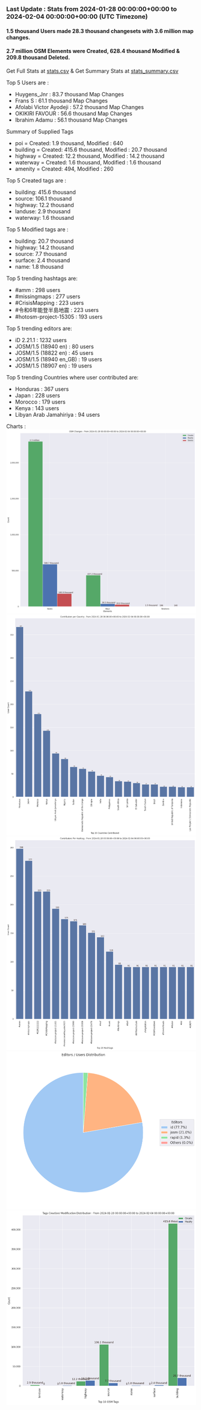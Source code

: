 ### Last Update : Stats from 2024-01-28 00:00:00+00:00 to 2024-02-04 00:00:00+00:00 (UTC Timezone)

#### 1.5 thousand Users made 28.3 thousand changesets with 3.6 million map changes.
#### 2.7 million OSM Elements were Created, 628.4 thousand Modified & 209.8 thousand Deleted.
Get Full Stats at [stats.csv](/stats/hotosm/Weekly/stats.csv)
 & Get Summary Stats at [stats_summary.csv](/stats/hotosm/Weekly/stats_summary.csv)

Top 5 Users are : 
- Huygens_Jnr : 83.7 thousand Map Changes
- Frans S : 61.1 thousand Map Changes
- Afolabi Victor Ayodeji : 57.2 thousand Map Changes
- OKIKIRI FAVOUR : 56.6 thousand Map Changes
- Ibrahim Adamu : 56.1 thousand Map Changes

Summary of Supplied Tags
- poi = Created: 1.9 thousand, Modified : 640
- building = Created: 415.6 thousand, Modified : 20.7 thousand
- highway = Created: 12.2 thousand, Modified : 14.2 thousand
- waterway = Created: 1.6 thousand, Modified : 1.6 thousand
- amenity = Created: 494, Modified : 260


Top 5 Created tags are :
- building: 415.6 thousand
- source: 106.1 thousand
- highway: 12.2 thousand
- landuse: 2.9 thousand
- waterway: 1.6 thousand


Top 5 Modified tags are :
- building: 20.7 thousand
- highway: 14.2 thousand
- source: 7.7 thousand
- surface: 2.4 thousand
- name: 1.8 thousand


Top 5 trending hashtags are:
- #amm : 298 users
- #missingmaps : 277 users
- #CrisisMapping : 223 users
- #令和6年能登半島地震 : 223 users
- #hotosm-project-15305 : 193 users


Top 5 trending editors are:
- iD 2.21.1 : 1232 users
- JOSM/1.5 (18940 en) : 80 users
- JOSM/1.5 (18822 en) : 45 users
- JOSM/1.5 (18940 en_GB) : 19 users
- JOSM/1.5 (18907 en) : 19 users


Top 5 trending Countries where user contributed are:
- Honduras : 367 users
- Japan : 228 users
- Morocco : 179 users
- Kenya : 143 users
- Libyan Arab Jamahiriya : 94 users


 Charts : 
![Alt text](./stats_osm_changes.png) 
![Alt text](./stats_users_per_country.png) 
![Alt text](./stats_users_per_hashtag.png) 
![Alt text](./stats_editors_pie_chart.png) 
![Alt text](./stats_tags.png) 
